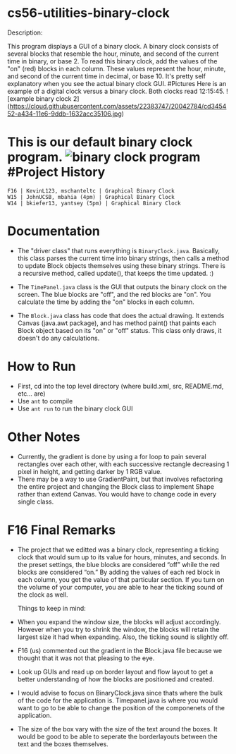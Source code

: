 cs56-utilities-binary-clock
===========================

Description:

This program displays a GUI of a binary clock. A binary clock consists of several blocks that resemble the hour, minute, and second of the current time in binary, or base 2. To read this binary clock, add the values of the "on" (red) blocks in each column. These values represent the hour, minute, and second of the current time in decimal, or base 10. It's pretty self explanatory when you see the actual binary clock GUI.
#Pictures
Here is an example of a digital clock versus a binary clock. Both clocks read 12:15:45. 
![example binary clock 2] (https://cloud.githubusercontent.com/assets/22383747/20042784/cd345452-a434-11e6-9ddb-1632acc35106.jpg)

This is our default binary clock program. 
![binary clock program](https://cloud.githubusercontent.com/assets/22383747/20042850/31aa3d38-a436-11e6-8ef4-463d73653569.png)
#Project History
===============
```
F16 | KevinL123, mschanteltc | Graphical Binary Clock
W15 | JohnUCSB, mbahia (4pm) | Graphical Binary Clock
W14 | bkiefer13, yantsey (5pm) | Graphical Binary Clock
```





Documentation
=============
* The "driver class" that runs everything is `BinaryClock.java`. Basically, this class parses the current time into binary strings, then calls a method to update Block objects themselves using these binary strings. There is a recursive method, called update(), that keeps the time updated. :)

* The `TimePanel.java` class is the GUI that outputs the binary clock on the screen. The blue blocks are "off", and the red blocks are "on". You calculate the time by adding the "on" blocks in each column.

* The `Block.java` class has code that does the actual drawing. It extends Canvas (java.awt package), and has method paint() that paints each Block object based on its "on" or "off" status. This class only draws, it doesn't do any calculations.

How to Run
==========

* First, cd into the top level directory (where build.xml, src, README.md, etc... are)
* Use `ant` to compile
* Use `ant run` to run the binary clock GUI

Other Notes
=

* Currently, the gradient is done by using a for loop to pain several rectangles over each other, with each successive rectangle decreasing 1 pixel in height, and getting darker by 1 RGB value.
* There may be a way to use GradientPaint, but that involves refactoring the entire project and changing the Block class to implement Shape rather than extend Canvas. You would have to change code in every single class.


F16 Final Remarks
=================

* The project that we editted was a binary clock, representing a ticking clock that would sum up to its value for hours, minutes, and seconds. In the preset settings, the blue blocks are considered “off” while the red blocks are considered “on.” By adding the values of each red block in each column, you get the value of that particular section. If you turn on the volume of your computer, you are able to hear the ticking sound of the clock as well. 

	Things to keep in mind:

* When you expand the window size, the blocks will adjust accordingly. However when you try to shrink the window, the blocks will retain the largest size it had when expanding. Also, the ticking sound is slightly off.
* F16 (us) commented out the gradient in the Block.java file because we thought that it was not that pleasing to the eye.
* Look up GUIs and read up on border layout and flow layout to get a better understanding of how the blocks are positioned and created. 
* I would advise to focus on BinaryClock.java since thats where the bulk of the code for the application is. Timepanel.java is where you would want to go to be able to change the position of the componenets of the application.
* The size of the box vary with the size of the text around the boxes. It would be good to be able to seperate the borderlayouts between the text and the boxes themselves.

